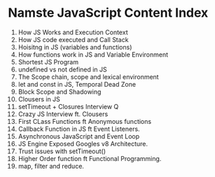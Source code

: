 # Namste JavaScript Content Index
01. How JS Works and Execution Context
02. How JS code executed and Call Stack
03. Hoisitng in JS (variables and functions)
04. How functions work in JS and Variable Environment
05. Shortest JS Program
06. undefined vs not defined in JS
07. The Scope chain, scope and lexical environment
08. let and const in JS, Temporal Dead Zone
09. Block Scope and Shadowing
10. Clousers in JS
11. setTimeout + Closures Interview Q
12. Crazy JS Interview ft. Clousers
13. First CLass Functions ft Anonymous functions
14. Callback Function in JS ft Event Listeners.
15. Asynchronous JavaScript and Event Loop
16. JS Engine  Exposed Googles v8 Architecture.
17. Trust issues with setTimeout()
18. Higher Order function ft Functional Programming.
19. map, filter and reduce.
